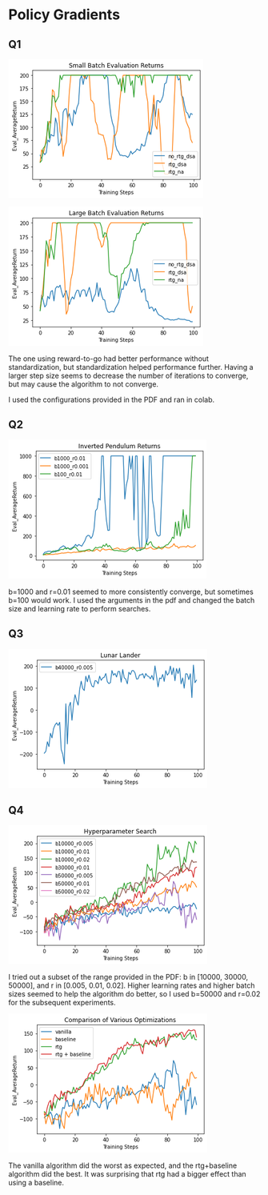 # Policy Gradients

## Q1

![](q1_sb.png)

![](q1_lb.png)

The one using reward-to-go had better performance without standardization, but standardization helped performance further. Having a larger step size seems to decrease the number of iterations to converge, but may cause the algorithm to not converge.

I used the configurations provided in the PDF and ran in colab.

## Q2

![](q2.png)

b=1000 and r=0.01 seemed to more consistently converge, but sometimes b=100 would work.
I used the arguments in the pdf and changed the batch size and learning rate to perform searches.

## Q3

![](q3.png)

## Q4

![](q4_search.png)

I tried out a subset of the range provided in the PDF: b in [10000, 30000, 50000], and r in [0.005, 0.01, 0.02]. Higher learning rates and higher batch sizes seemed to help the algorithm do better, so I used b=50000 and r=0.02 for the subsequent experiments.

![](q4_b.png)

The vanilla algorithm did the worst as expected, and the rtg+baseline algorithm did the best. It was surprising that rtg had a bigger effect than using a baseline.
